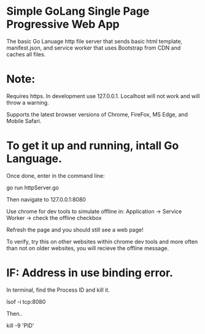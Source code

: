 # Simple GoLang Single Page Progressive Web App
The basic Go Lanuage http file server that sends basic html template, manifest.json, and service worker that uses Bootstrap from CDN and caches all files.

# Note: 
Requires https. In development use 127.0.0.1. Localhost will not work and will throw a warning.

Supports the latest browser versions of Chrome, FireFox, MS Edge, and Mobile Safari.

# To get it up and running, intall Go Language. 
Once done, enter in the command line:

go run httpServer.go 

Then navigate to 127.0.0.1:8080 

Use chrome for dev tools to simulate offline in:
Application -> Service Worker -> check the offline checkbox

Refresh the page and you should still see a web page!

To verify, try this on other websites within chrome dev tools and more often than not on older websites, you will recieve the offline message. 

# IF: Address in use binding error.
In terminal, find the Process ID and kill it. 

lsof -i tcp:8080 

Then..

kill -9 'PID'

